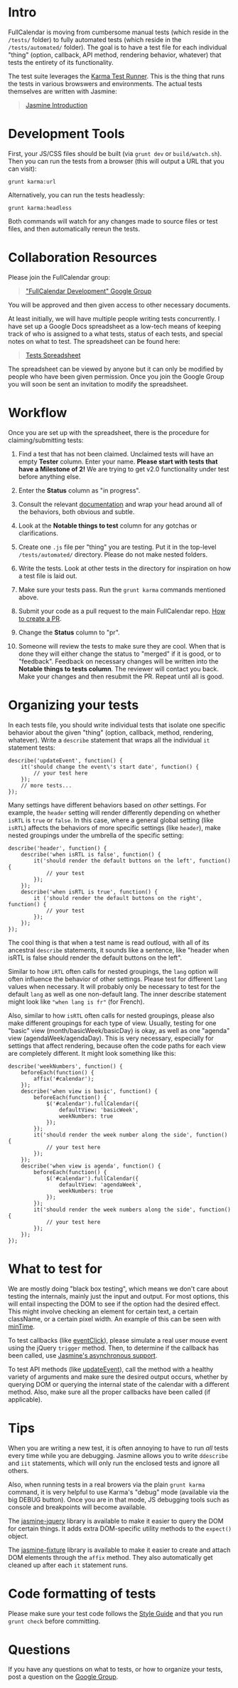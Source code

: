 # Intro

FullCalendar is moving from cumbersome manual tests (which reside in the `/tests/` folder) to fully automated tests (which reside in the `/tests/automated/` folder). The goal is to have a test file for each individual "thing" (option, callback, API method, rendering behavior, whatever) that tests the entirety of its functionality.

The test suite leverages the [Karma Test Runner][Karma]. This is the thing that runs the tests in various browswers and environments. The actual tests themselves are written with Jasmine:

> [Jasmine Introduction]


# Development Tools

First, your JS/CSS files should be built (via `grunt dev` or `build/watch.sh`).
Then you can run the tests from a browser (this will output a URL that you can visit):

	grunt karma:url

Alternatively, you can run the tests headlessly:

	grunt karma:headless

Both commands will watch for any changes made to source files or test files, and then automatically rereun the tests.


# Collaboration Resources

Please join the FullCalendar group:

> ["FullCalendar Development" Google Group][Google Group]

You will be approved and then given access to other necessary documents.

At least initially, we will have multiple people writing tests concurrently. I have set up a Google Docs spreadsheet as a low-tech means of keeping track of who is assigned to a what tests, status of each tests, and special notes on what to test. The spreadsheet can be found here:

> [Tests Spreadsheet](https://docs.google.com/spreadsheet/ccc?key=0Aq5L0JhW6heOdDRsMWM3akQxN2Q4QV9pNDI1TTlpNHc&usp=sharing)

The spreadsheet can be viewed by anyone but it can only be modified by people who have been given permission. Once you join the Google Group you will soon be sent an invitation to modify the spreadsheet.


# Workflow

Once you are set up with the spreadsheet, there is the procedure for claiming/submitting tests:

1. Find a test that has not been claimed. Unclaimed tests will have an empty **Tester** column. Enter your name. **Please start with tests that have a Milestone of 2!** We are trying to get v2.0 functionality under test before anything else.

2. Enter the **Status** column as "in progress".

3. Consult the relevant [documentation][FullCalendar Documentation] and wrap your head around all of the behaviors, both obvious and subtle.

4. Look at the **Notable things to test** column for any gotchas or clarifications.

5. Create one `.js` file per "thing" you are testing. Put it in the top-level `/tests/automated/` directory. Please do not make nested folders.

6. Write the tests. Look at other tests in the directory for inspiration on how a test file is laid out.

7. Make sure your tests pass. Run the `grunt karma` commands mentioned above.

8. Submit your code as a pull request to the main FullCalendar repo. [How to create a PR].

9. Change the **Status** column to "pr".

10. Someone will review the tests to make sure they are cool. When that is done they will either change the status to "merged" if it is good, or to "feedback". Feedback on necessary changes will be written into the **Notable things to tests column**. The reviewer will contact you back. Make your changes and then resubmit the PR. Repeat until all is good.


# Organizing your tests

In each tests file, you should write individual tests that isolate one specific behavior about the given "thing" (option, callback, method, rendering, whatever). Write a `describe` statement that wraps all the individual `it` statement tests:

	describe('updateEvent', function() {
		it('should change the event\'s start date', function() {
			// your test here
		});
		// more tests...
	});

Many settings have different behaviors based on *other* settings. For example, the `header` setting will render differently depending on whether `isRTL` is `true` or `false`. In this case, where a general global setting (like `isRTL`) affects the behaviors of more specific settings (like `header`), make nested groupings under the umbrella of the specific setting:

	describe('header', function() {
		describe('when isRTL is false', function() {
			it('should render the default buttons on the left', function() {
				// your test
			});
		});
		describe('when isRTL is true', function() {
			it ('should render the default buttons on the right', function() {
				// your test
			});
		});
	});

The cool thing is that when a test name is read outloud, with all of its ancestral `describe` statements, it sounds like a sentence, like "header when isRTL is false should render the default buttons on the left".

Similar to how `iRTL` often calls for nested groupings, the `lang` option will often influence the behavior of other settings. Please test for different `lang` values when necessary. It will probably only be necessary to test for the default `lang` as well as one non-default lang. The inner describe statement might look like `"when lang is fr"` (for French).

Also, similar to how `isRTL` often calls for nested groupings, please also make different groupings for each type of view. Usually, testing for one "basic" view (month/basicWeek/basicDay) is okay, as well as one "agenda" view (agendaWeek/agendaDay). This is very necessary, especially for settings that affect rendering, because often the code paths for each view are completely different. It might look something like this:

	describe('weekNumbers', function() {
		beforeEach(function() {
			affix('#calendar');
		});
		describe('when view is basic', function() {
			beforeEach(function() {
				$('#calendar').fullCalendar({
					defaultView: 'basicWeek',
					weekNumbers: true
				});
			});
			it('should render the week number along the side', function() {
				// your test here
			});
		});
		describe('when view is agenda', function() {
			beforeEach(function() {
				$('#calendar').fullCalendar({
					defaultView: 'agendaWeek',
					weekNumbers: true
				});
			});
			it('should render the week numbers along the side', function() {
				// your test here
			});
		});
	});



# What to test for

We are mostly doing "black box testing", which means we don't care about testing the internals, mainly just the input and output. For most options, this will entail inspecting the DOM to see if the option had the desired effect. This might involve checking an element for certain text, a certain className, or a certain pixel width. An example of this can be seen with [minTime].

To test callbacks (like [eventClick]), please simulate a real user mouse event using the jQuery `trigger` method. Then, to determine if the callback has been called, use [Jasmine's asynchronous support].

To test API methods (like [updateEvent]), call the method with a healthy variety of arguments and make sure the desired output occurs, whether by querying DOM or querying the internal state of the calendar with a different method. Also, make sure all the proper callbacks have been called (if applicable).


# Tips

When you are writing a new test, it is often annoying to have to run *all* tests every time while you are debugging. Jasmine allows you to write `ddescribe` and `iit` statements, which will only run the enclosed tests and ignore all others.

Also, when running tests in a real browers via the plain `grunt karma` command, it is very helpful to use Karma's "debug" mode (available via the big DEBUG button). Once you are in that mode, JS debugging tools such as console and breakpoints will become available.

The [jasmine-jquery] library is available to make it easier to query the DOM for certain things. It adds extra DOM-specific utility methods to the `expect()` object.

The [jasmine-fixture] library is available to make it easier to create and attach DOM elements through the `affix` method. They also automatically get cleaned up after each `it` statement runs.


# Code formatting of tests

Please make sure your test code follows the [Style Guide] and that you run `grunt check` before committing.


# Questions

If you have any questions on what to tests, or how to organize your tests, post a question on the [Google Group].

[Jasmine Introduction]: http://jasmine.github.io/2.0/introduction.html
[Karma]: http://karma-runner.github.io/
[FullCalendar Documentation]: http://arshaw.com/fullcalendar/docs2/
[Style Guide]: https://github.com/arshaw/fullcalendar/tree/v2#style-guide
[Google Group]: https://groups.google.com/forum/#!forum/fullcalendar
[How to create a PR]: https://help.github.com/articles/creating-a-pull-request
[minTime]: https://github.com/arshaw/fullcalendar/blob/v2/tests/automated/minTime.js
[jasmine-jquery]: https://github.com/velesin/jasmine-jquery
[jasmine-fixture]: https://github.com/searls/jasmine-fixture
[Jasmine's asynchronous support]: http://jasmine.github.io/2.0/introduction.html#section-Asynchronous_Support
[eventClick]: http://arshaw.com/fullcalendar/docs2/mouse/eventClick/
[updateEvent]: http://arshaw.com/fullcalendar/docs2/event_data/updateEvent/
